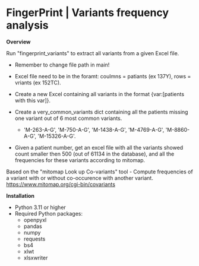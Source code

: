 # FingerPrint | Variants frequency analysis
**Overview**


Run "fingerprint_variants" to extract all variants from a given Excel file.
* Remember to change file path in main!
* Excel file need to be in the foramt: coulmns = patiants (ex 137Y), rows = vriants (ex 152TC).


* Create a new Excel containing all variants in the format {var:[patients with this var]}.
* Create a very_common_variants dict containing all the patients missing one variant out of 6 most common variants.
	*  'M-263-A-G', 'M-750-A-G', 'M-1438-A-G', 'M-4769-A-G', 'M-8860-A-G', 'M-15326-A-G'.
* Given a patient number, get an excel file with all the variants showed count smaller then 500 (out of 61134 in the database), and all the frequencies for these variants according to mitomap.

Based on the "mitomap Look up Co-variants" tool - Compute frequencies of a variant with or without co-occurence with another variant. https://www.mitomap.org/cgi-bin/covariants


**Installation**
* Python 3.11 or higher
* Required Python packages:
 	* openpyxl
  	* pandas
  	* numpy
  	* requests
    * bs4
  	* xlwt
  	* xlsxwriter
  
  
